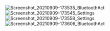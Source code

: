 ![Screenshot_20210909-173535_BluetoothAct](https://user-images.githubusercontent.com/65570444/132683711-745df2c2-5a8b-415a-9fdd-254b13645a07.jpg)
![Screenshot_20210909-173545_Settings](https://user-images.githubusercontent.com/65570444/132683729-6c1b4ef6-a197-4ca5-aa9d-138aec3a1c3e.jpg)
![Screenshot_20210909-173558_Settings](https://user-images.githubusercontent.com/65570444/132683733-02158dc6-2074-4d08-b933-33867e846d3a.jpg)
![Screenshot_20210909-173606_BluetoothAct](https://user-images.githubusercontent.com/65570444/132683742-49899db8-dca6-42f6-9e1d-a91008400a38.jpg)
